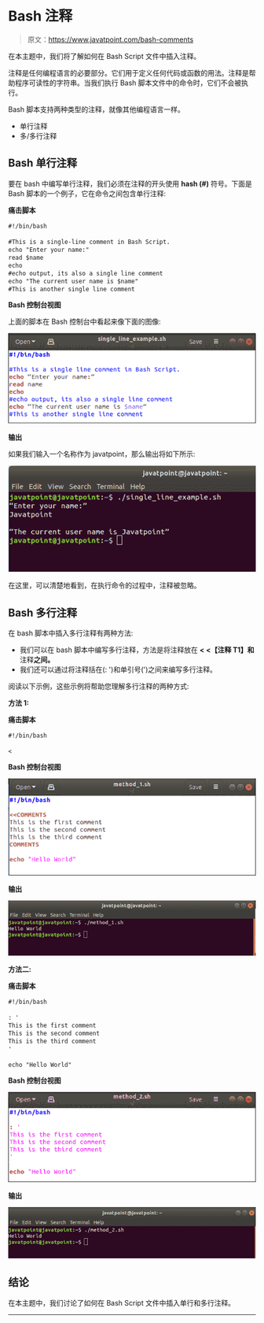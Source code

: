 # Bash 注释

> 原文：<https://www.javatpoint.com/bash-comments>

在本主题中，我们将了解如何在 Bash Script 文件中插入注释。

注释是任何编程语言的必要部分。它们用于定义任何代码或函数的用法。注释是帮助程序可读性的字符串。当我们执行 Bash 脚本文件中的命令时，它们不会被执行。

Bash 脚本支持两种类型的注释，就像其他编程语言一样。

*   单行注释
*   多/多行注释

## Bash 单行注释

要在 bash 中编写单行注释，我们必须在注释的开头使用 **hash (#)** 符号。下面是 Bash 脚本的一个例子，它在命令之间包含单行注释:

**痛击脚本**

```
#!/bin/bash

#This is a single-line comment in Bash Script.
echo "Enter your name:"
read $name
echo
#echo output, its also a single line comment
echo "The current user name is $name"
#This is another single line comment

```

**Bash 控制台视图**

上面的脚本在 Bash 控制台中看起来像下面的图像:

![Bash Comments](img/6484dbe1b446b4dcc1a9baecec845063.png)

**输出**

如果我们输入一个名称作为 javatpoint，那么输出将如下所示:

![Bash Comments](img/eff5aaaac3e573fd4fa8c8dde7bf8a6d.png)

在这里，可以清楚地看到，在执行命令的过程中，注释被忽略。

## Bash 多行注释

在 bash 脚本中插入多行注释有两种方法:

*   我们可以在 bash 脚本中编写多行注释，方法是将注释放在 **< <【注释 T1】和**注释**之间。**
*   我们还可以通过将注释括在(: ')和单引号(')之间来编写多行注释。

阅读以下示例，这些示例将帮助您理解多行注释的两种方式:

**方法 1:**

**痛击脚本**

```
#!/bin/bash

<
```

**Bash 控制台视图**

![Bash Comments](img/dc79a39cbb6167f594de98731f36c35c.png)

**输出**

![Bash Comments](img/91e1ab2486603d360ad702d8f5ffd554.png)

**方法二:**

**痛击脚本**

```
#!/bin/bash

: '
This is the first comment
This is the second comment
This is the third comment
'

echo "Hello World"

```

**Bash 控制台视图**

![Bash Comments](img/53004de5d3389e0d71cd13cb9501f502.png)

**输出**

![Bash Comments](img/8129dcb5db733422b4c17b800c056be8.png)

## 结论

在本主题中，我们讨论了如何在 Bash Script 文件中插入单行和多行注释。

* * *